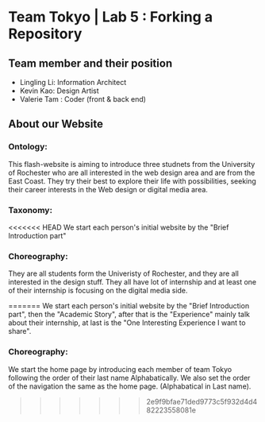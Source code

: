 # Team Tokyo | Lab 5 : Forking a Repository

## Team member and their position
* Lingling Li: Information Architect
* Kevin Kao: Design Artist
* Valerie Tam : Coder (front & back end)

## About our Website

### Ontology:

This flash-website is aiming to introduce three studnets from the University of Rochester who are all interested in the web design area and are from the East Coast. They try their best to explore their life with possibilities, seeking their career interests in the Web design or digital media area.

### Taxonomy:
<<<<<<< HEAD
We start each person's initial website by the "Brief Introduction part"

### Choreography: 

They are all students form the Univeristy of Rochester, and they are all interested in the design stuff. They all have lot of internship and at least one of their internship is focusing on the digital media side.

=======
We start each person's initial website by the "Brief Introduction part", then the "Academic Story", after that is the "Experience" mainly talk about their internship, at last is the "One Interesting Experience I want to share".

### Choreography: 
We start the home page by introducing each member of team Tokyo following the order of their last name Alphabatically.
We also set the order of the navigation the same as the home page. (Alphabatical in Last name).
>>>>>>> 2e9f9bfae71ded9773c5f932d4d482223558081e
